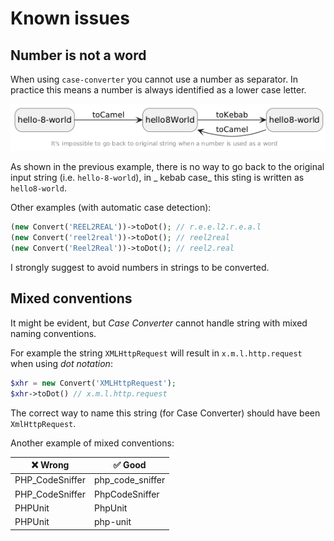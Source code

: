 Known issues
============

Number is not a word
--------------------

When using `case-converter` you cannot use a number as separator.
In practice this means a number is always identified as a lower case letter.

![Phing targets](./images/number-problem.png "Phing targets")

As shown in the previous example, there is no way to go back to the original input string (i.e. `hello-8-world`), in _
kebab case_ this sting is written as
`hello8-world`.

Other examples (with automatic case detection):

```php
(new Convert('REEL2REAL'))->toDot(); // r.e.e.l2.r.e.a.l
(new Convert('reel2real'))->toDot(); // reel2real
(new Convert('Reel2Real'))->toDot(); // reel2.real
```

I strongly suggest to avoid numbers in strings to be converted.

Mixed conventions
-----------------

It might be evident, but _Case Converter_ cannot handle string with mixed naming conventions.

For example the string `XMLHttpRequest` will result in `x.m.l.http.request` when using _dot notation_:

```php
$xhr = new Convert('XMLHttpRequest');
$xhr->toDot() // x.m.l.http.request
```

The correct way to name this string (for Case Converter) should have been `XmlHttpRequest`.

Another example of mixed conventions:

| ❌ Wrong         | ✅ Good           |
|-----------------|------------------|
| PHP_CodeSniffer | php_code_sniffer |
| PHP_CodeSniffer | PhpCodeSniffer   |
| PHPUnit         | PhpUnit          |
| PHPUnit         | php-unit         |
